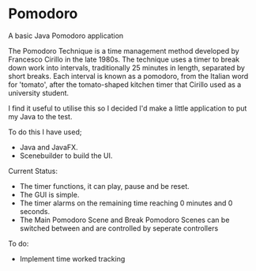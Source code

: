# Pomodoro
A basic Java Pomodoro application

The Pomodoro Technique is a time management method developed by Francesco Cirillo in the late 1980s. The technique uses a timer to break down work into intervals, traditionally 25 minutes in length, separated by short breaks. Each interval is known as a pomodoro, from the Italian word for 'tomato', after the tomato-shaped kitchen timer that Cirillo used as a university student.

I find it useful to utilise this so I decided I'd make a little application to put my Java to the test.

To do this I have used;
- Java and JavaFX.
- Scenebuilder to build the UI.

Current Status:
- The timer functions, it can play, pause and be reset.
- The GUI is simple.
- The timer alarms on the remaining time reaching 0 minutes and 0 seconds.
- The Main Pomodoro Scene and Break Pomodoro Scenes can be switched between and are controlled by seperate controllers

To do:
- Implement time worked tracking 

